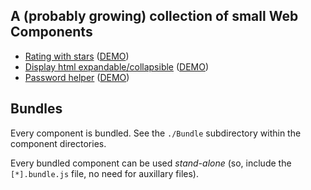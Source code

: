 ## A (probably growing) collection of small Web Components

- [Rating with stars](https://github.com/KooiInc/es-web-components/tree/main/StarRating)
   ([DEMO](https://kooiinc.github.io/es-web-components/StarRating/Demo/))
- [Display html expandable/collapsible](https://github.com/KooiInc/es-web-components/tree/main/ExpandableText)
   ([DEMO](https://kooiinc.github.io/es-web-components/ExpandableText/Demo/))
- [Password helper](https://github.com/KooiInc/es-web-components/tree/main/PasswordHelper)
    ([DEMO](https://kooiinc.github.io/es-web-components/PasswordHelper/Demo/))

## Bundles
Every component is bundled. See the `./Bundle` subdirectory within the component directories. 

Every bundled component can be used *stand-alone* (so, include the `[*].bundle.js` file, no need for auxillary files).
